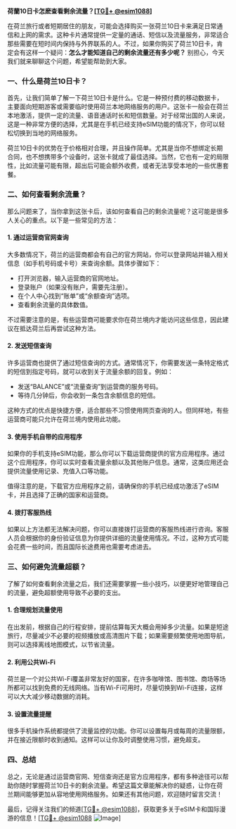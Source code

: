 **荷蘭10日卡怎麽查看剩余流量？[[TG💪+ @esim1088](https://t.me/s/esim1088)]**

在荷兰旅行或者短期居住的朋友，可能会选择购买一张荷兰10日卡来满足日常通信和上网的需求。这种卡片通常提供一定量的通话、短信以及流量服务，非常适合那些需要在短时间内保持与外界联系的人。不过，如果你购买了荷兰10日卡，肯定会有这样一个疑问：**怎么才能知道自己的剩余流量还有多少呢？** 别担心，今天我们就来聊聊这个问题，希望能帮助到大家。

### 一、什么是荷兰10日卡？

首先，让我们简单了解一下荷兰10日卡是什么。它是一种预付费的移动数据卡，主要面向短期游客或需要临时使用荷兰本地网络服务的用户。这张卡一般会在荷兰本地激活，提供一定的流量、语音通话时长和短信数量。对于经常出国的人来说，这是一种非常方便的选择，尤其是在手机已经支持eSIM功能的情况下，你可以轻松切换到当地的网络服务。

荷兰10日卡的优势在于价格相对合理，并且操作简单。尤其是当你不想绑定长期合同，也不想携带多个设备时，这张卡就成了最佳选择。当然，它也有一定的局限性，比如流量可能有限，超出后可能会额外收费，或者无法享受本地的一些优惠套餐。

### 二、如何查看剩余流量？

那么问题来了，当你拿到这张卡后，该如何查看自己的剩余流量呢？这可能是很多人关心的重点。以下是一些常见的方法：

#### 1. **通过运营商官网查询**
   大多数情况下，荷兰的运营商都会有自己的官方网站，你可以登录网站并输入相关信息（如手机号码或卡号）来查询余额。具体步骤如下：
   - 打开浏览器，输入运营商的官网地址。
   - 登录账户（如果没有账户，需要先注册）。
   - 在个人中心找到“账单”或“余额查询”选项。
   - 查看剩余流量的具体数值。

   不过需要注意的是，有些运营商可能要求你在荷兰境内才能访问这些信息，因此建议在抵达荷兰后再尝试这种方法。

#### 2. **发送短信查询**
   许多运营商也提供了通过短信查询的方式。通常情况下，你需要发送一条特定格式的短信到指定号码，就可以收到关于流量余额的回复。例如：
   - 发送“BALANCE”或“流量查询”到运营商的服务号码。
   - 等待几分钟后，你会收到一条包含余额信息的短信。

   这种方式的优点是快捷方便，适合那些不习惯使用网页查询的人。但同样地，有些运营商可能只允许在荷兰境内使用此功能。

#### 3. **使用手机自带的应用程序**
   如果你的手机支持eSIM功能，那么你可以下载运营商提供的官方应用程序。通过这个应用程序，你可以实时查看流量余额以及其他账户信息。通常，这类应用还会提供流量使用记录、充值入口等功能。

   值得注意的是，下载官方应用程序之前，请确保你的手机已经成功激活了eSIM卡，并且选择了正确的国家和运营商。

#### 4. **拨打客服热线**
   如果以上方法都无法解决问题，你可以直接拨打运营商的客服热线进行咨询。客服人员会根据你的身份验证信息为你提供详细的流量使用情况。不过，这种方式可能会花费一些时间，而且国际长途费用也需要考虑进去。

### 三、如何避免流量超额？

了解了如何查看剩余流量之后，我们还需要掌握一些小技巧，以便更好地管理自己的流量，避免超额使用导致不必要的支出。

#### 1. **合理规划流量使用**
   在出发前，根据自己的行程安排，提前估算每天大概会用掉多少流量。如果是短途旅行，尽量减少不必要的视频播放或高清图片下载；如果需要频繁使用地图导航，则可以选择离线地图模式，以节省流量。

#### 2. **利用公共Wi-Fi**
   荷兰是一个对公共Wi-Fi覆盖非常友好的国家，在许多咖啡馆、图书馆、商场等场所都可以找到免费的无线网络。当有Wi-Fi可用时，尽量切换到Wi-Fi连接，这样可以大大减少移动数据的消耗。

#### 3. **设置流量提醒**
   很多手机操作系统都提供了流量监控的功能。你可以设置每月或每周的流量限额，并在接近限额时收到通知。这样可以让你及时调整使用习惯，避免超支。

### 四、总结

总之，无论是通过运营商官网、短信查询还是官方应用程序，都有多种途径可以帮助你随时掌握荷兰10日卡的剩余流量。希望这篇文章能解决你的疑惑，让你在荷兰期间能够更加从容地使用网络服务。如果还有其他问题，欢迎随时留言交流！

最后，记得关注我们的频道[[TG💪+ @esim1088](https://t.me/s/esim1088)]，获取更多关于eSIM卡和国际漫游的信息！[[TG💪+ @esim1088](https://t.me/s/esim1088) ![Image](https://i.postimg.cc/4NQfJmqS/Snipaste-2025-05-13-00-14-12.png)]